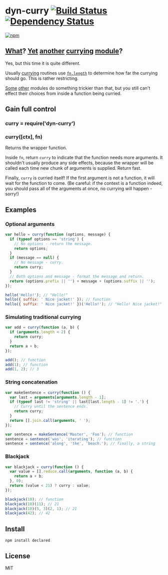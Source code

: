 # dyn-curry [![Build Status][travis-badge]][travis] [![Dependency Status][david-badge]][david]

[![npm](https://nodei.co/npm/dyn-curry.png)](https://nodei.co/npm/dyn-curry/)

[travis]: https://travis-ci.org/eush77/dyn-curry
[travis-badge]: https://travis-ci.org/eush77/dyn-curry.svg
[david]: https://david-dm.org/eush77/dyn-curry
[david-badge]: https://david-dm.org/eush77/dyn-curry.png

## [What](https://www.npmjs.org/search?q=curry)? [Yet](https://www.npmjs.org/package/curry) [another](https://www.npmjs.org/package/dot-curry) [currying](https://www.npmjs.org/package/curry-di) [module](https://www.npmjs.org/package/underscorify)?

Yes, but this time it is quite different.

Usually [currying](https://en.wikipedia.org/wiki/Currying) routines use [`fn.length`](https://developer.mozilla.org/en-US/docs/Web/JavaScript/Reference/Global_Objects/Function/length) to determine how far the currying should go. This is rather restricting.

[Some](https://www.npmjs.org/package/curry-di) [other](https://www.npmjs.org/package/underscorify) modules do something trickier than that, but you still can't effect their choices from inside a function being curried.

## Gain full control

### curry = require('dyn-curry')
### curry([ctx], fn)

Returns the wrapper function.

Inside `fn`, return `curry` to indicate that the function needs more arguments. It shouldn't usually produce any side effects, because the wrapper will be called each time new chunk of arguments is supplied. Return fast.

Finally, `curry` is curried itself! If the first argument is not a function, it will wait for the function to come. (Be careful: if the context is a function indeed, you should pass all of the arguments at once, no currying will happen - sorry!)

## Examples

### Optional arguments

```js
var hello = curry(function (options, message) {
  if (typeof options == 'string') {
    // No options - return the message.
    return options;
  }
  if (message == null) {
    // No message - curry.
    return curry;
  }
  // Both options and message - format the message and return.
  return (options.prefix || '') + message + (options.suffix || '');
});

hello('Hello!'); // "Hello!"
hello({ suffix: ' Nice jacket!' }); // function
hello({ suffix: ' Nice jacket!' })('Hello!'); // "Hello! Nice jacket!"
```

### Simulating traditional currying

```js
var add = curry(function (a, b) {
  if (arguments.length < 2) {
    return curry;
  }
  return a + b;
});

add(); // function
add(1); // function
add(1, 2); // 3
```

### String concatenation

```js
var makeSentence = curry(function () {
  var last = arguments[arguments.length - 1];
  if (typeof last != 'string' || last[last.length - 1] != '.') {
    // Curry until the sentence ends.
    return curry;
  }
  return [].join.call(arguments, ' ');
});

var sentence = makeSentence('Master', 'Foo'); // function
sentence = sentence('was', 'iterating'); // function
sentence = sentence('along', 'the', 'beach.'); // finally, a string
```

### Blackjack

```js
var blackjack = curry(function () {
  var value = [].reduce.call(arguments, function (a, b) {
    return a + b;
  }, 0);
  return (value < 21) ? curry : value;
});

blackjack(10); // function
blackjack(10)(11); // 21
blackjack(10)(5, 3)(2, 1); // 21
blackjack(42); // 42
```

## Install

```shell
npm install declared
```

## License

MIT
